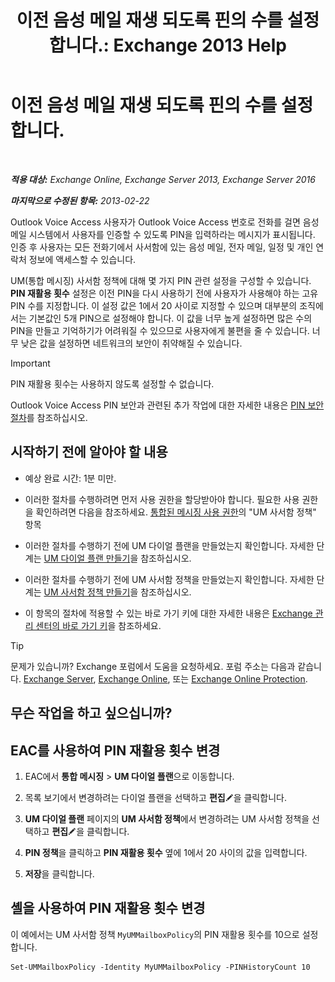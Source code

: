 ﻿---
title: '이전 음성 메일 재생 되도록 핀의 수를 설정 합니다.: Exchange 2013 Help'
TOCTitle: 이전 음성 메일 재생 되도록 핀의 수를 설정 합니다.
ms:assetid: b094e68e-c493-4576-a6b1-4c780e635405
ms:mtpsurl: https://technet.microsoft.com/ko-kr/library/Bb124254(v=EXCHG.150)
ms:contentKeyID: 50556063
ms.date: 05/22/2018
mtps_version: v=EXCHG.150
ms.translationtype: MT
---

# 이전 음성 메일 재생 되도록 핀의 수를 설정 합니다.

 

_**적용 대상:** Exchange Online, Exchange Server 2013, Exchange Server 2016_

_**마지막으로 수정된 항목:** 2013-02-22_

Outlook Voice Access 사용자가 Outlook Voice Access 번호로 전화를 걸면 음성 메일 시스템에서 사용자를 인증할 수 있도록 PIN을 입력하라는 메시지가 표시됩니다. 인증 후 사용자는 모든 전화기에서 사서함에 있는 음성 메일, 전자 메일, 일정 및 개인 연락처 정보에 액세스할 수 있습니다.

UM(통합 메시징) 사서함 정책에 대해 몇 가지 PIN 관련 설정을 구성할 수 있습니다. **PIN 재활용 횟수** 설정은 이전 PIN을 다시 사용하기 전에 사용자가 사용해야 하는 고유 PIN 수를 지정합니다. 이 설정 값은 1에서 20 사이로 지정할 수 있으며 대부분의 조직에서는 기본값인 5개 PIN으로 설정해야 합니다. 이 값을 너무 높게 설정하면 많은 수의 PIN을 만들고 기억하기가 어려워질 수 있으므로 사용자에게 불편을 줄 수 있습니다. 너무 낮은 값을 설정하면 네트워크의 보안이 취약해질 수 있습니다.


> [!IMPORTANT]
> PIN 재활용 횟수는 사용하지 않도록 설정할 수 없습니다.



Outlook Voice Access PIN 보안과 관련된 추가 작업에 대한 자세한 내용은 [PIN 보안 절차](pin-security-procedures-exchange-2013-help.md)를 참조하십시오.

## 시작하기 전에 알아야 할 내용

  - 예상 완료 시간: 1분 미만.

  - 이러한 절차를 수행하려면 먼저 사용 권한을 할당받아야 합니다. 필요한 사용 권한을 확인하려면 다음을 참조하세요. [통합된 메시징 사용 권한](unified-messaging-permissions-exchange-2013-help.md)의 "UM 사서함 정책" 항목

  - 이러한 절차를 수행하기 전에 UM 다이얼 플랜을 만들었는지 확인합니다. 자세한 단계는 [UM 다이얼 플랜 만들기](create-a-um-dial-plan-exchange-2013-help.md)을 참조하십시오.

  - 이러한 절차를 수행하기 전에 UM 사서함 정책을 만들었는지 확인합니다. 자세한 단계는 [UM 사서함 정책 만들기](create-a-um-mailbox-policy-exchange-2013-help.md)을 참조하십시오.

  - 이 항목의 절차에 적용할 수 있는 바로 가기 키에 대한 자세한 내용은 [Exchange 관리 센터의 바로 가기 키](keyboard-shortcuts-in-the-exchange-admin-center-exchange-online-protection-help.md)을 참조하세요.


> [!TIP]
> 문제가 있습니까? Exchange 포럼에서 도움을 요청하세요. 포럼 주소는 다음과 같습니다. <A href="https://go.microsoft.com/fwlink/p/?linkid=60612">Exchange Server</A>, <A href="https://go.microsoft.com/fwlink/p/?linkid=267542">Exchange Online</A>, 또는 <A href="https://go.microsoft.com/fwlink/p/?linkid=285351">Exchange Online Protection</A>.



## 무슨 작업을 하고 싶으십니까?

## EAC를 사용하여 PIN 재활용 횟수 변경

1.  EAC에서 **통합 메시징** \> **UM 다이얼 플랜**으로 이동합니다.

2.  목록 보기에서 변경하려는 다이얼 플랜을 선택하고 **편집**![편집 아이콘](images/JJ218640.6f53ccb2-1f13-4c02-bea0-30690e6ea71d(EXCHG.150).gif "편집 아이콘")을 클릭합니다.

3.  **UM 다이얼 플랜** 페이지의 **UM 사서함 정책**에서 변경하려는 UM 사서함 정책을 선택하고 **편집**![편집 아이콘](images/JJ218640.6f53ccb2-1f13-4c02-bea0-30690e6ea71d(EXCHG.150).gif "편집 아이콘")을 클릭합니다.

4.  **PIN 정책**을 클릭하고 **PIN 재활용 횟수** 옆에 1에서 20 사이의 값을 입력합니다.

5.  **저장**을 클릭합니다.

## 셸을 사용하여 PIN 재활용 횟수 변경

이 예에서는 UM 사서함 정책 `MyUMMailboxPolicy`의 PIN 재활용 횟수를 10으로 설정합니다.

    Set-UMMailboxPolicy -Identity MyUMMailboxPolicy -PINHistoryCount 10

